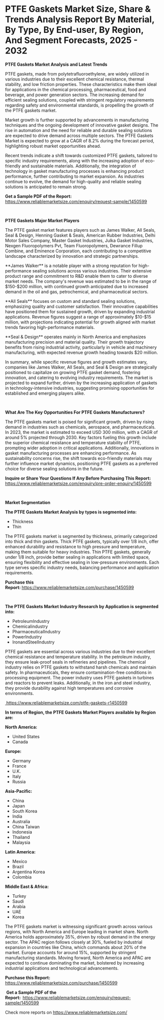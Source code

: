 <p><h1>PTFE Gaskets Market Size, Share & Trends Analysis Report By Material, By Type, By End-user, By Region, And Segment Forecasts, 2025 - 2032</h1></p><p><strong>PTFE Gaskets Market Analysis and Latest Trends</strong></p>
<p><p>PTFE gaskets, made from polytetrafluoroethylene, are widely utilized in various industries due to their excellent chemical resistance, thermal stability, and low friction properties. These characteristics make them ideal for applications in the chemical processing, pharmaceutical, food and beverage, and power generation sectors. The increasing demand for efficient sealing solutions, coupled with stringent regulatory requirements regarding safety and environmental standards, is propelling the growth of the PTFE gaskets market.</p><p>Market growth is further supported by advancements in manufacturing techniques and the ongoing development of innovative gasket designs. The rise in automation and the need for reliable and durable sealing solutions are expected to drive demand across multiple sectors. The PTFE Gaskets Market is expected to grow at a CAGR of 8.2% during the forecast period, highlighting robust market opportunities ahead.</p><p>Recent trends indicate a shift towards customized PTFE gaskets, tailored to specific industry requirements, along with the increasing adoption of eco-friendly and sustainable materials. Additionally, the integration of technology in gasket manufacturing processes is enhancing product performance, further contributing to market expansion. As industries continue to evolve, the demand for high-quality and reliable sealing solutions is anticipated to remain strong.</p></p>
<p><strong>Get a Sample PDF of the Report:&nbsp;</strong> <a href="https://www.reliablemarketsize.com/enquiry/request-sample/1450599?utm_campaign=2640&utm_medium=2&utm_source=Github&utm_content=ia&utm_term=31032025&utm_id=ptfe-gaskets">https://www.reliablemarketsize.com/enquiry/request-sample/1450599</a></p>
<p>&nbsp;</p>
<p><strong>PTFE Gaskets Major Market Players</strong></p>
<p><p>The PTFE gasket market features players such as James Walker, All Seals, Seal & Design, Henning Gasket & Seals, American Rubber Industries, Delhi Motor Sales Company, Master Gasket Industries, Julka Gasket Industries, Nexgen Fluoropolymers Pvt, Team Fluoropolymers, Dewrance Fillup Combine, and Eminence Corporation, each contributing to a competitive landscape characterized by innovation and strategic partnerships.</p><p>**James Walker** is a notable player with a strong reputation for high-performance sealing solutions across various industries. Their extensive product range and commitment to R&D enable them to cater to diverse market needs. The company's revenue was estimated to be in the range of $150-$200 million, with continued growth anticipated due to increased demand in the oil and gas, petrochemical, and pharmaceutical sectors.</p><p>**All Seals** focuses on custom and standard sealing solutions, emphasizing quality and customer satisfaction. Their innovative capabilities have positioned them for sustained growth, driven by expanding industrial applications. Revenue figures suggest a range of approximately $10-$15 million, with projections indicating potential for growth aligned with market trends favoring high-performance materials.</p><p>**Seal & Design** operates mainly in North America and emphasizes manufacturing precision and material quality. Their growth trajectory benefits from rising industrial activity, particularly in vehicle and machinery manufacturing, with expected revenue growth heading towards $20 million.</p><p>In summary, while specific revenue figures and growth estimates vary, companies like James Walker, All Seals, and Seal & Design are strategically positioned to capitalize on growing PTFE gasket demand, fostering innovation, and catering to evolving industry requirements. The market is projected to expand further, driven by the increasing application of gaskets in technology-intensive industries, suggesting promising opportunities for established and emerging players alike.</p></p>
<p>&nbsp;</p>
<p><strong>What Are The Key Opportunities For PTFE Gaskets Manufacturers?</strong></p>
<p><p>The PTFE gaskets market is poised for significant growth, driven by rising demand in industries such as chemicals, aerospace, and pharmaceuticals. In 2023, the market is estimated to exceed USD 300 million, with a CAGR of around 5% projected through 2030. Key factors fueling this growth include the superior chemical resistance and temperature stability of PTFE, prompting wider adoption in critical applications. Additionally, innovations in gasket manufacturing processes are enhancing performance. As sustainability concerns rise, the shift towards eco-friendly materials may further influence market dynamics, positioning PTFE gaskets as a preferred choice for diverse sealing solutions in the future.</p></p>
<p><strong>Inquire or Share Your Questions If Any Before Purchasing This Report:</strong> <a href="https://www.reliablemarketsize.com/enquiry/pre-order-enquiry/1450599?utm_campaign=2640&utm_medium=2&utm_source=Github&utm_content=ia&utm_term=31032025&utm_id=ptfe-gaskets">https://www.reliablemarketsize.com/enquiry/pre-order-enquiry/1450599</a></p>
<p>&nbsp;</p>
<p><strong>Market Segmentation</strong></p>
<p><strong>The PTFE Gaskets Market Analysis by types is segmented into:</strong></p>
<p><ul><li>Thickness</li><li>Thin</li></ul></p>
<p><p>The PTFE gaskets market is segmented by thickness, primarily categorized into thick and thin gaskets. Thick PTFE gaskets, typically over 1/8 inch, offer enhanced durability and resistance to high pressure and temperature, making them suitable for heavy industries. Thin PTFE gaskets, generally under 1/8 inch, provide better sealing in applications with limited space, ensuring flexibility and effective sealing in low-pressure environments. Each type serves specific industry needs, balancing performance and application requirements.</p></p>
<p><strong>Purchase this Report:&nbsp;</strong><a href="https://www.reliablemarketsize.com/purchase/1450599?utm_campaign=2640&utm_medium=2&utm_source=Github&utm_content=ia&utm_term=31032025&utm_id=ptfe-gaskets">https://www.reliablemarketsize.com/purchase/1450599</a></p>
<p>&nbsp;</p>
<p><strong>The PTFE Gaskets Market Industry Research by Application is segmented into:</strong></p>
<p><ul><li>PetroleumIndustry</li><li>Chemicalindustry</li><li>PharmaceuticalIndustry</li><li>PowerIndustry</li><li>IronandSteelIndustry</li></ul></p>
<p><p>PTFE gaskets are essential across various industries due to their excellent chemical resistance and temperature stability. In the petroleum industry, they ensure leak-proof seals in refineries and pipelines. The chemical industry relies on PTFE gaskets to withstand harsh chemicals and maintain safety. In pharmaceuticals, they ensure contamination-free conditions in processing equipment. The power industry uses PTFE gaskets in turbines and reactors to prevent leaks. Additionally, in the iron and steel industry, they provide durability against high temperatures and corrosive environments.</p></p>
<p><a href="https://www.reliablemarketsize.com/ptfe-gaskets-r1450599?utm_campaign=2640&utm_medium=2&utm_source=Github&utm_content=ia&utm_term=31032025&utm_id=ptfe-gaskets">&nbsp;https://www.reliablemarketsize.com/ptfe-gaskets-r1450599</a></p>
<p><strong>In terms of Region, the PTFE Gaskets Market Players available by Region are:</strong></p>
<p>
    <p> <strong> North America: </strong>
        <ul>
            <li>United States</li>
            <li>Canada</li>
        </ul>
        </p> 
    <p> <strong> Europe: </strong>
        <ul>
            <li>Germany</li>
            <li>France</li>
            <li>U.K.</li>
            <li>Italy</li>
            <li>Russia</li>
        </ul>
        </p> 
    <p> <strong> Asia-Pacific: </strong>
        <ul>
            <li>China</li>
            <li>Japan</li>
            <li>South Korea</li>
            <li>India</li>
            <li>Australia</li>
            <li>China Taiwan</li>
            <li>Indonesia</li>
            <li>Thailand</li>
            <li>Malaysia</li>
        </ul>
        </p> 
    <p> <strong> Latin America: </strong>
        <ul>
            <li>Mexico</li>
            <li>Brazil</li>
            <li>Argentina Korea</li>
            <li>Colombia</li>
        </ul>
        </p> 
    <p> <strong> Middle East & Africa: </strong>
        <ul>
            <li>Turkey</li>
            <li>Saudi</li>
            <li>Arabia</li>
            <li>UAE</li>
            <li>Korea</li>
        </ul>
    </p>
    </p>
<p><p>The PTFE gaskets market is witnessing significant growth across various regions, with North America and Europe leading in market share. North America holds approximately 35%, driven by robust demand in the energy sector. The APAC region follows closely at 30%, fueled by industrial expansion in countries like China, which commands about 20% of the market. Europe accounts for around 15%, supported by stringent manufacturing standards. Moving forward, North America and APAC are expected to continue dominating the market, bolstered by increasing industrial applications and technological advancements.</p></p>
<p><strong>Purchase this Report: </strong><a href="https://www.reliablemarketsize.com/purchase/1450599?utm_campaign=2640&utm_medium=2&utm_source=Github&utm_content=ia&utm_term=31032025&utm_id=ptfe-gaskets">https://www.reliablemarketsize.com/purchase/1450599</a></p>
<p>&nbsp;<strong>Get a Sample PDF of the Report:&nbsp;&nbsp;</strong><a href="https://www.reliablemarketsize.com/enquiry/request-sample/1450599?utm_campaign=2640&utm_medium=2&utm_source=Github&utm_content=ia&utm_term=31032025&utm_id=ptfe-gaskets">https://www.reliablemarketsize.com/enquiry/request-sample/1450599</a></p>
<p><strong></strong></p>
<p>Check more reports on <a href="https://www.reliablemarketsize.com/?utm_campaign=2640&utm_medium=2&utm_source=Github&utm_content=ia&utm_term=31032025&utm_id=ptfe-gaskets">https://www.reliablemarketsize.com/</a></p>